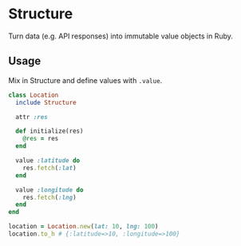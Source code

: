 # Structure

Turn data (e.g. API responses) into immutable value objects in Ruby.

## Usage

Mix in Structure and define values with `.value`.

```ruby
class Location
  include Structure

  attr :res

  def initialize(res)
    @res = res
  end

  value :latitude do
    res.fetch(:lat)
  end

  value :longitude do
    res.fetch(:lng)
  end
end

location = Location.new(lat: 10, lng: 100)
location.to_h # {:latitude=>10, :longitude=>100}
```
